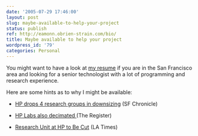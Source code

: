 ```yaml
---
date: '2005-07-29 17:46:00'
layout: post
slug: maybe-available-to-help-your-project
status: publish
ref: http://eamonn.obrien-strain.com/bio/
title: Maybe available to help your project
wordpress_id: '79'
categories: Personal
---
```


You might want to have a look at [my resume](http://eamonn.obrien-strain.com/bio/) if you are in the San Francisco area and looking for a senior technologist with a lot of programming and research experience.

Here are some hints as to why I might be available:


  * [HP drops 4 research groups in downsizing](http://www.sfgate.com/cgi-bin/article.cgi?f=/c/a/2005/07/22/BUGVRDRPHI1.DTL) (SF Chronicle)


  * [HP Labs also decimated  ](http://www.theregister.co.uk/2005/07/22/hp_labs_cuts/) (The Register)


  * [Research Unit at HP to Be Cut](http://www.latimes.com/business/la-fi-hp27jul27,1,7502024.story?coll=la-headlines-business) (LA Times)


